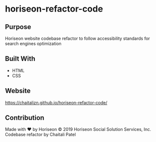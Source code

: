 # horiseon-refactor-code

## Purpose
Horiseon website codebase refactor to follow accessibility standards for search engines optimization 

## Built With
* HTML
* CSS

## Website
https://chaitalizn.github.io/horiseon-refactor-code/

## Contribution
Made with ❤️ by Horiseon
© 2019 Horiseon Social Solution Services, Inc.
Codebase refactor by Chaitali Patel

